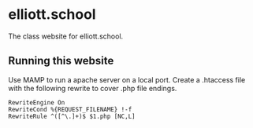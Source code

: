 # elliott.school

The class website for elliott.school.

## Running this website

Use MAMP to run a apache server on a local port. Create a .htaccess file with the following rewrite to cover .php file endings.

```
RewriteEngine On
RewriteCond %{REQUEST_FILENAME} !-f
RewriteRule ^([^\.]+)$ $1.php [NC,L]
```